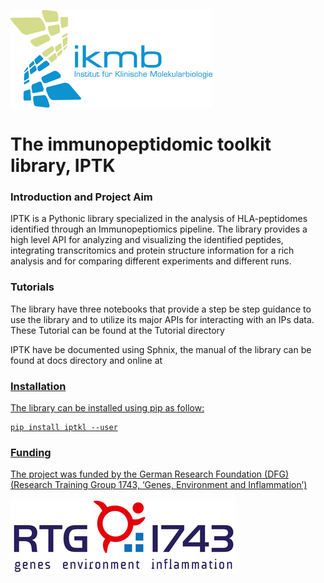 ![IKMB_LOGO](/Media/IKMB_LOGO.png)
# The immunopeptidomic toolkit library, IPTK # 

### Introduction and Project Aim ###
<p>IPTK is a Pythonic library specialized in the analysis of HLA-peptidomes identified through an Immunopeptiomics pipeline. 
The library provides a high level API for analyzing and visualizing the identified peptides, integrating transcritomics and protein structure information 
for a rich analysis and for comparing different experiments and different runs.</p>   

### Tutorials ### 
<p>The library have three notebooks that provide a step be step guidance to use the library and to utilize its major APIs for interacting with an IPs data.
These Tutorial can be found at the Tutorial directory</p>

<p> IPTK have be documented using Sphnix, the manual of the library can be found at docs directory and online at <a href= "https://iptk.readthedocs.io/en/latest/index.html" readthedocs /a> </p> 


### Installation ###
<p>The library can be installed using pip as follow: </p> 

```
pip install iptkl --user
```


### Funding ###
The project was funded by the German Research Foundation (DFG) (Research Training Group 1743, ‘Genes, Environment and Inflammation’) 

![IKMB_LOGO](/Media/RTG1743.png)






